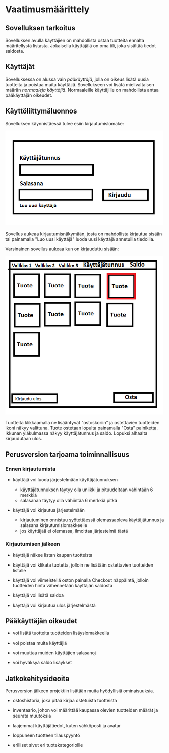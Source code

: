 # Vaatimusmäärittely

## Sovelluksen tarkoitus

Sovelluksen avulla käyttäjien on mahdollista ostaa tuotteita ennalta määritellystä listasta. Jokaisella käyttäjälä on oma tili, joka sisältää tiedot saldosta.

## Käyttäjät

Sovelluksessa on alussa vain _pääkäyttäjä_, jolla on oikeus lisätä uusia tuotteita ja poistaa muita käyttäjiä. Sovellukseen voi lisätä mielivaltaisen määrän _normaaleja käyttäjiä_. Normaaleille käyttäjille on mahdollista antaa pääkäyttäjän oikeudet.

## Käyttöliittymäluonnos

Sovelluksen käynnistäessä tulee esiin kirjautumislomake:

<img src="kuvat/kirjautuminen.png" width="500">

Sovellus aukeaa kirjautumisnäkymään, josta on mahdollista kirjautua sisään tai painamalla "Luo uusi käyttäjä" luoda uusi käyttäjä annetuilla tiedoilla.

Varsinainen sovellus aukeaa kun on kirjauduttu sisään:

<img src="kuvat/sovellus.png" width="500">

Tuotteita klikkaamalla ne lisääntyvät "ostoskoriin" ja ostettavien tuotteiden ikoni näkyy valittuna. Tuote ostetaan lopulta painamalla "Osta" painiketta.
Ikkunan yläkulmassa näkyy käyttäjätunnus ja saldo. Lopuksi alhaalta kirjaudutaan ulos.


## Perusversion tarjoama toiminnallisuus

### Ennen kirjautumista

- käyttäjä voi luoda järjestelmään käyttäjätunnuksen
  - käyttäjätunnuksen täytyy olla uniikki ja pituudeltaan vähintään 6 merkkiä
  - salasanan täytyy olla vähiintää 6 merkkiä pitkä

- käyttäjä voi kirjautua järjestelmään
  - kirjautuminen onnistuu syötettäessä olemassaoleva käyttäjätunnus ja salasana kirjautumislomakkeelle
  - jos käyttäjää ei olemassa, ilmoittaa järjestelmä tästä

### Kirjautumisen jälkeen

- käyttäjä näkee listan kaupan tuotteista

- käyttäjä voi klikata tuotetta, jolloin ne lisätään ostettavien tuotteiden listalle

- käyttäjä voi viimeistellä oston painalla Checkout näppäintä, jolloin tuotteiden hinta vähennetään käyttäjän saldosta

- käyttäjä voi lisätä saldoa

- käyttäjä voi kirjautua ulos järjestelmästä

## Pääkäyttäjän oikeudet

- voi lisätä tuotteita tuotteiden lisäyslomakkeella

- voi poistaa muita käyttäjiä

- voi muuttaa muiden käyttäjien salasanoj

- voi hyväksyä saldo lisäykset

## Jatkokehitysideoita

Perusversion jälkeen projektiin lisätään muita hyödyllisiä ominaisuuksia.

- ostoshistoria, joka pitää kirjaa ostetuista tuotteista

- inventaario, johon voi määrittää kaupassa olevien tuotteiden määrät ja seurata muutoksia

- laajemmat käyttäjätiedot, kuten sähköposti ja avatar

- loppuneen tuotteen tilauspyyntö

- erilliset sivut eri tuotekategorioille